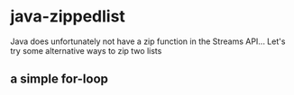 # java-zippedlist
Java does unfortunately not have a zip function in the Streams API... Let's try some alternative ways to zip two lists


## a simple for-loop

